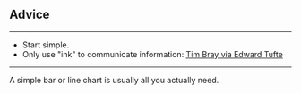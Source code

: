 
## Advice

***

 * Start simple.
 * Only use "ink" to communicate information: [Tim Bray via Edward Tufte](http://www.tbray.org/ongoing/data-ink/di1)

*** 

A simple bar or line chart is usually all you actually need.
